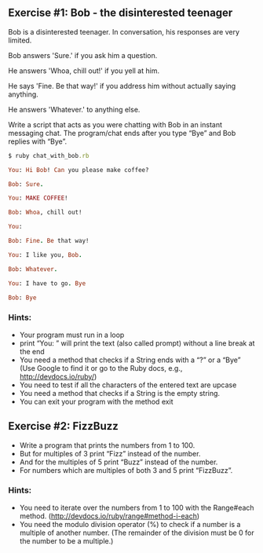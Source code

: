 ## Exercise #1: Bob - the disinterested teenager

Bob is a disinterested teenager. In conversation, his responses are very
limited.

Bob answers 'Sure.' if you ask him a question.

He answers 'Whoa, chill out!' if you yell at him.

He says 'Fine. Be that way!' if you address him without actually saying
anything.

He answers 'Whatever.' to anything else.

Write a script that acts as you were chatting with Bob in an instant messaging
chat. The program/chat ends after you type “Bye” and Bob replies with “Bye”.

```ruby
$ ruby chat_with_bob.rb

You: Hi Bob! Can you please make coffee?

Bob: Sure.

You: MAKE COFFEE!

Bob: Whoa, chill out!

You:

Bob: Fine. Be that way!

You: I like you, Bob.

Bob: Whatever.

You: I have to go. Bye

Bob: Bye

```

### Hints:

- Your program must run in a loop
- print “You: ” will print the text (also called prompt) without a line break at
  the end
- You need a method that checks if a String ends with a “?” or a “Bye” (Use
  Google to find it or go to the Ruby docs, e.g., http://devdocs.io/ruby/)
- You need to test if all the characters of the entered text are upcase
- You need a method that checks if a String is the empty string.
- You can exit your program with the method exit

## Exercise #2: FizzBuzz

- Write a program that prints the numbers from 1 to 100.
- But for multiples of 3 print “Fizz” instead of the number.
- And for the multiples of 5 print “Buzz” instead of the number.
- For numbers which are multiples of both 3 and 5 print “FizzBuzz”.

### Hints:

- You need to iterate over the numbers from 1 to 100 with the Range#each method.
  (http://devdocs.io/ruby/range#method-i-each)
- You need the modulo division operator (%) to check if a number is a multiple
  of another number. (The remainder of the division must be 0 for the number to
  be a multiple.)
